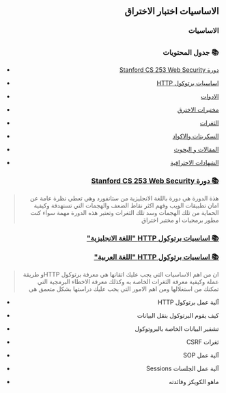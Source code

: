 <h2 dir='rtl' align='right'>الاساسيات اختبار الاختراق  </h2>

<h3 dir='rtl' align='right'>الاساسيات</h3>

## <h3 dir='rtl' align='right'>📚 جدول المحتويات  </h3>

  - [<p dir='rtl' align='right'> دورة Stanford CS 253 Web Security </p>](#Stanford-CS-253-Web-Security)
  - [<p dir='rtl' align='right'> اساسيات برتوكول HTTP</p>](#HTTP)
  - [<p dir='rtl' align='right'> الادوات</p>](/assets/basics.md)
  - [<p dir='rtl' align='right'> مختبرات الاخترق</p>](/assets/basics.md)
  - [<p dir='rtl' align='right'> الثغرات</p>](/assets/basics.md)
  - [<p dir='rtl' align='right'> السكربتات والاكواد</p>](/assets/basics.md)
  - [<p dir='rtl' align='right'> المقالات و البحوث</p>](/assets/basics.md)
  - [<p dir='rtl' align='right'> الشهادات الاحترافية</p>](/assets/basics.md)
  
  ### [<p dir='rtl' align='right'> 📚 دورة Stanford CS 253 Web Security</p>](https://web.stanford.edu/class/cs253)
>  <p dir='rtl' align='right'> هذة الدورة هي دورة باللغة الانجليزية من ستانفورد وهي تعطي نظرة عامة عن امان تطبيقات الويب وفهم اكثر نقاط الضعف والهجمات التي تستهدفة وكيفية الحماية من تلك الهجمات وسد تلك الثغرات وتعتبر هذه الدورة مهمة سواء كنت مطور برمجيات او مختبر اختراق 
</p>

  ### [<p dir='rtl' align='right'> 📚 اساسيات برتوكول HTTP "اللغة الانجليزية" </p>](https://www.hacker101.com/sessions/web_in_depth) [<p dir='rtl' align='right'> 📚 اساسيات برتوكول HTTP "اللغة العربية" </p>](https://youtu.be/7sQ4KtzsnLk)
>  <p dir='rtl' align='right'> ان من اهم الاساسيات التي يجب عليك اتقانها هي معرفة برتوكول HTTPو طريقة عملة وكيفية معرفة الثغرات الخاصة به وكذلك معرفة الاخطاء البرمجية   التي تمكنك من استغلالها ومن اهم الامور التي يجب عليك دراستها بشكل متعمق هي

* <p dir='rtl' align='right'>آلية عمل برتوكول HTTP </p>
* <p dir='rtl' align='right'>كيف يقوم البرتوكول بنقل البيانات </p>
* <p dir='rtl' align='right'>تشفير البيانات الخاصة بالبروتوكول </p>
* <p dir='rtl' align='right'>ثغرات CSRF </p>
* <p dir='rtl' align='right'> آلية عمل SOP </p>
* <p dir='rtl' align='right'> آلية عمل الجلسات Sessions </p>
* <p dir='rtl' align='right'> ماهو الكويكز وفائدته </p>
</p>

